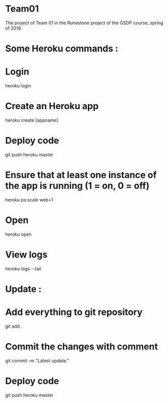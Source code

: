 # Team01
The project of Team 01 in the Runestone project of the GSDP course, spring of 2019.

# Some Heroku commands :

# Login
heroku login

# Create an Heroku app
heroku create [appname]

# Deploy code
git push heroku master

# Ensure that at least one instance of the app is running (1 = on, 0 = off)
heroku ps:scale web=1

# Open
heroku open

# View logs
heroku logs --tail

# Update :
# Add everything to git repository
git add .
# Commit the changes with comment
git commit -m "Latest update."
# Deploy code
git push heroku master
